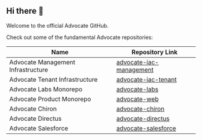 ## Hi there 👋

 Welcome to the official Advocate GitHub.

Check out some of the fundamental Advocate repositories:

| Name | Repository Link |
| ------ | ------ |
| Advocate Management Infrastructure | [advocate-iac-management](https://github.com/ouradvocates/advocate-iac-management) |
| Advocate Tenant Infrastructure | [advocate-iac-tenant](https://github.com/ouradvocates/advocate-iac-tenant) |
| Advocate Labs Monorepo | [advocate-labs](https://github.com/ouradvocates/advocate-labs) |
| Advocate Product Monorepo | [advocate-web](https://github.com/ouradvocates/advocate-web) |
| Advocate Chiron | [advocate-chiron](https://github.com/ouradvocates/advocate-chiron) |
| Advocate Directus | [advocate-directus](https://github.com/ouradvocates/advocate-directus) |
| Advocate Salesforce | [advocate-salesforce](https://github.com/ouradvocates/advocate-salesforce) |
